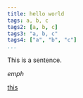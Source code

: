 ```yaml
---
title: hello world
tags: a, b, c
tags2: [a, b, c]
tags3: "a, b, c"
tags4: ["a", "b", "c"]
...
```


This is a sentence.

*emph*

[this](http://google.com)
